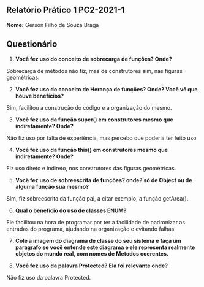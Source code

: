## Relatório Prático 1 PC2-2021-1

**Nome:** Gerson Filho de Souza Braga

## Questionário

1. **Você fez uso do conceito de sobrecarga de funções? Onde?**

Sobrecarga de métodos não fiz, mas de construtores sim, nas figuras geométricas.

2. **Você fez uso do conceito de Herança de funções? Onde? Você vê que houve benefícios?**

Sim, facilitou a construção do código e a organização do mesmo.

3. **Você fez uso da função super() em construtores mesmo que indiretamente? Onde?**

Não fiz uso por falta de experiência, mas percebo que poderia ter feito uso

4. **Você fez uso da função this() em construtores mesmo que indiretamente? Onde?**

Fiz uso direto e indireto, nos construtores das figuras geométricas.
   
5. **Você fez uso de sobreescrita de funções? onde? só de Object ou de alguma função sua mesmo?**
   
Sim, fiz sobreescrita da função pai, a citar exemplo, a função getArea().

6. **Qual o benefício do uso de classes ENUM?**
   
Ele facilitou na hora de programar por ter a facilidade de padronizar as entradas do programa, ajudando na organização e evitando falhas.

7. **Cole a imagem do diagrama de classe do seu sistema e faça um paragrafo se você entende este diagrama e ele representa realmente objetos do mundo real, com nomes de Metodos coerentes.**
   

8. **Você fez uso da palavra Protected? Ela foi relevante onde?**

Não fiz uso da palavra Protected.   
